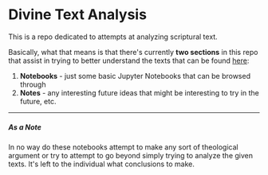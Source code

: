 # Divine Text Analysis

This is a repo dedicated to attempts at analyzing scriptural text. 

Basically, what that means is that there's currently **two sections** in this repo that assist in trying to better understand the texts that can be found [here](https://scriptures.nephi.org/):

1. **Notebooks** - just some basic Jupyter Notebooks that can be browsed through
2. **Notes** - any interesting future ideas that might be interesting to try in the future, etc.

---

##### **As a Note**

In no way do these notebooks attempt to make any sort of theological argument or try to attempt to go beyond simply trying to analyze the given texts.
It's left to the individual what conclusions to make.  
